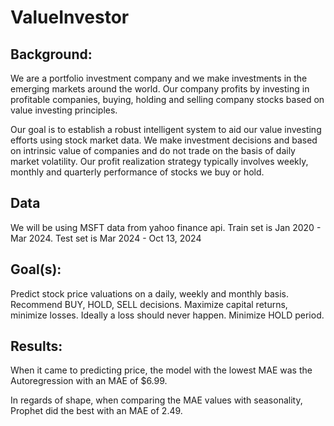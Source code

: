 # ValueInvestor

## Background:

We are a portfolio investment company and we make investments in the emerging markets around the world. Our company profits by investing in profitable companies, buying, holding and selling company stocks based on value investing principles.

Our goal is to establish a robust intelligent system to aid our value investing efforts using stock market data. We make investment decisions and based on intrinsic value of companies and do not trade on the basis of daily market volatility. Our profit realization strategy typically involves weekly, monthly and quarterly performance of stocks we buy or hold.

## Data
We will be using MSFT data from yahoo finance api. Train set is Jan 2020 - Mar 2024. Test set is Mar 2024 - Oct 13, 2024

## Goal(s):

Predict stock price valuations on a daily, weekly and monthly basis. Recommend BUY, HOLD, SELL decisions. Maximize capital returns, minimize losses. Ideally a loss should never happen. Minimize HOLD period.

## Results:
When it came to predicting price, the model with the lowest MAE was the Autoregression with an
MAE of $6.99.

In regards of shape, when comparing the MAE values with seasonality, Prophet did the best
with an MAE of 2.49.